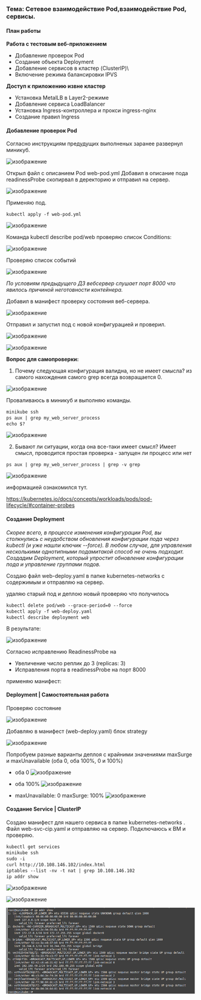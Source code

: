### Тема: Сетевое взаимодействие Pod,взаимодействие Pod, сервисы.

#### План работы

__Работа с тестовым веб-приложением__

- Добавление проверок Pod
- Создание объекта Deployment
- Добавление сервисов в кластер (ClusterIP)\
- Включение режима балансировки IPVS

__Доступ к приложению извне кластер__

- Установка MetalLB в Layer2-режиме
- Добавление сервиса LoadBalancer
- Установка Ingress-контроллера и прокси ingress-nginx
- Создание правил Ingress

#### Добавление проверок Pod

Согласно инструкциям предудущих выполненых заранее развернул миникуб.

![изображение](https://github.com/otus-kuber-2023-10/zagretdinov-d_platform/assets/85208391/e88ec3be-83ce-485b-99a5-1093182277b7)

Открыл файл с описанием Pod web-pod.yml Добавил в описание пода readinessProbe скопирвал в деректорию и отправил на сервер.

![изображение](https://github.com/otus-kuber-2023-10/zagretdinov-d_platform/assets/85208391/04b56567-13bc-4f75-abb5-4199cf5baf27)

Применяю под.

```
kubectl apply -f web-pod.yml
```

![изображение](https://github.com/otus-kuber-2023-10/zagretdinov-d_platform/assets/85208391/01c6be40-36d0-42fe-b72c-1daf0136a987)

Команда kubectl describe pod/web  проверяю список Conditions:

![изображение](https://github.com/otus-kuber-2023-10/zagretdinov-d_platform/assets/85208391/514f6d04-2dd7-45c3-98d2-46d957d7c99c)

Проверяю список событий

![изображение](https://github.com/otus-kuber-2023-10/zagretdinov-d_platform/assets/85208391/536299fc-b1c5-4c04-b2ed-e24462cd6570)

_По условиям предыдущего ДЗ вебсервер слушает порт 8000 что явилось причиной неготовности контейнера._

Добавил в манифест проверку состояния веб-сервера.


![изображение](https://github.com/otus-kuber-2023-10/zagretdinov-d_platform/assets/85208391/b582bf42-7a2a-4a4c-bed0-f158b87d32ef)

Отправил и запустил под с новой конфигурацией и проверил.

![изображение](https://github.com/otus-kuber-2023-10/zagretdinov-d_platform/assets/85208391/226ee0e0-ddb7-4b32-b84e-2d1adcd3cae5)

![изображение](https://github.com/otus-kuber-2023-10/zagretdinov-d_platform/assets/85208391/1cda4289-1ae3-4378-a8ff-6d63331ee429)

__Вопрос для самопроверки:__

1. Почему следующая конфигурация валидна, но не имеет смысла?
из самого нахождения самого grep всегда возвращается 0.

![изображение](https://github.com/otus-kuber-2023-10/zagretdinov-d_platform/assets/85208391/3e97b5a4-c02f-49a6-95f0-54bbff28e84e)

Проваливаюсь в миникуб и выполняю команды.
```
minikube ssh
ps aux | grep my_web_server_process
echo $?
```

![изображение](https://github.com/otus-kuber-2023-10/zagretdinov-d_platform/assets/85208391/61340743-624e-42a5-b949-bdf1d2f58360)

2. Бывают ли ситуации, когда она все-таки имеет смысл?
Имеет смысл, проводится простая проверка - запущен ли процесс или нет
```
ps aux | grep my_web_server_process | grep -v grep
```

![изображение](https://github.com/otus-kuber-2023-10/zagretdinov-d_platform/assets/85208391/f6f88773-54a8-4f7a-ba53-0b9544509d97)

информацией ознакомился тут.

 https://kubernetes.io/docs/concepts/workloads/pods/pod-lifecycle/#container-probes


#### Создание Deployment

_Скорее всего, в процессе изменения конфигурации Pod, вы столкнулись с  неудобством  обновления  конфигурации  пода  через kubectl  (и  уже нашли ключик --force). В  любом  случае,  для  управления  несколькими  однотипными  подамитакой способ не очень подходит. Создадим Deployment, который упростит обновление конфигурации пода и управление группами подов._

Создаю файл web-deploy.yaml в папке kubernetes-networks с содержимым и отправляю на сервер. 

удаляю старый под и деплою новый проверяю что получилось
```
kubectl delete pod/web --grace-period=0 --force
kubectl apply -f web-deploy.yaml
kubectl describe deployment web
```
В результате:

![изображение](https://github.com/otus-kuber-2023-10/zagretdinov-d_platform/assets/85208391/e78798bd-dddc-497b-aba4-4e45a9f4bb71)

Согласно исправлению ReadinessProbe на
- Увеличение число реплик до 3 (replicas: 3)
- Исправления порта в readinessProbe на порт 8000

применяю манифест:


#### Deployment | Самостоятельная работа

Проверяю состояние

![изображение](https://github.com/otus-kuber-2023-10/zagretdinov-d_platform/assets/85208391/5e0d69dc-4534-4318-988a-29d713f19bc1)

Добавляю в манифест (web-deploy.yaml) блок strategy

![изображение](https://github.com/otus-kuber-2023-10/zagretdinov-d_platform/assets/85208391/8c4a14d9-8cd8-4436-a58f-e6f72b119add)

Попробуем разные варианты деплоя с крайними значениями maxSurge и maxUnavailable (оба 0, оба 100%, 0 и 100%)

- оба 0
![изображение](https://github.com/otus-kuber-2023-10/zagretdinov-d_platform/assets/85208391/1d9f41cc-7022-4bad-908b-ea7367bacef9)

- оба 100%
![изображение](https://github.com/otus-kuber-2023-10/zagretdinov-d_platform/assets/85208391/92506645-9480-437d-bf21-4bc62529b407)


- maxUnavailable: 0 maxSurge: 100%
![изображение](https://github.com/otus-kuber-2023-10/zagretdinov-d_platform/assets/85208391/5fd8b74b-084e-447f-97a9-a2b62bfc32c9)


#### Создание Service | ClusterIP
Cоздаю манифест для нашего сервиса в папке kubernetes-networks . Файл web-svc-cip.yaml и отправляю на сервер.
Подключаюсь к ВМ и проверяю.  

```
kubectl get services
minikube ssh
sudo -i
curl http://10.108.146.102/index.html
iptables --list -nv -t nat | grep 10.108.146.102
ip addr show
```
![изображение](https://github.com/otus-kuber-2023-10/zagretdinov-d_platform/assets/85208391/9b55637f-2c88-4c7b-839a-5ea1815d652c)


![изображение](https://github.com/otus-kuber-2023-10/zagretdinov-d_platform/assets/85208391/e792a711-dab2-4888-a593-6888f6f3644d)

![Alt text](image-1.png)